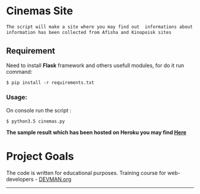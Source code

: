 # Cinemas Site
```sh
The script will make a site where you may find out  informations about movies,shown 
information has been collected from Afisha and Kinopoisk sites

```

## Requirement
Need to install  **Flask** framework and others usefull modules, for do it run command:
```
$ pip install -r requirements.txt
```

### Usage:
On console run the script :
```
$ python3.5 cinemas.py

```
**The sample result which has been hosted on Heroku you may find [Here](https://devman-cinema.herokuapp.com)**

# Project Goals

The code is written for educational purposes. Training course for web-developers - [DEVMAN.org](https://devman.org)
____

